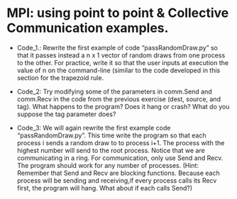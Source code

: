 # MPI: using point to point & Collective Communication examples.


* Code_1.: Rewrite the first example of code “passRandomDraw.py” so that it passes instead a n x 1
  vector of random draws from one process to the other. For practice, write it so that the user
  inputs at execution the value of n on the command-line (similar to the code developed in this
  section for the trapezoid rule.
  
* Code_2: Try modifying some of the parameters in comm.Send and comm.Recv in the code from the
  previous exercise (dest, source, and tag). What happens to the program? Does it hang or
  crash? What do you suppose the tag parameter does? 
  
* Code_3: We will again rewrite the first example code “passRandomDraw.py”. This time write the
  program so that each process i sends a random draw to to process i+1. The process with
  the highest number will send to the root process. Notice that we are communicating in a
  ring. For communication, only use Send and Recv. The program should work for any
  number of processes. (Hint: Remember that Send and Recv are blocking functions.
  Because each process will be sending and receiving,if every process calls its Recv first, the
  program will hang. What about if each calls Send?)

